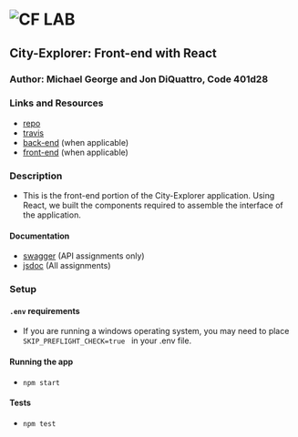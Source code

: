 ![CF](http://i.imgur.com/7v5ASc8.png) LAB
=================================================

## City-Explorer: Front-end with React

### Author: Michael George and Jon DiQuattro, Code 401d28

### Links and Resources
* [repo](http://xyz.com)
* [travis](http://xyz.com)
* [back-end](http://xyz.com) (when applicable)
* [front-end](http://xyz.com) (when applicable)

### Description 
* This is the front-end portion of the City-Explorer application. Using React, we built the components required to assemble the interface of the application. 

#### Documentation
* [swagger](http://xyz.com) (API assignments only)
* [jsdoc](http://xyz.com) (All assignments)


### Setup
#### `.env` requirements
* If you are running a windows operating system, you may need to place `SKIP_PREFLIGHT_CHECK=true ` in your .env file.

#### Running the app
* `npm start`
  
#### Tests
* `npm test`


